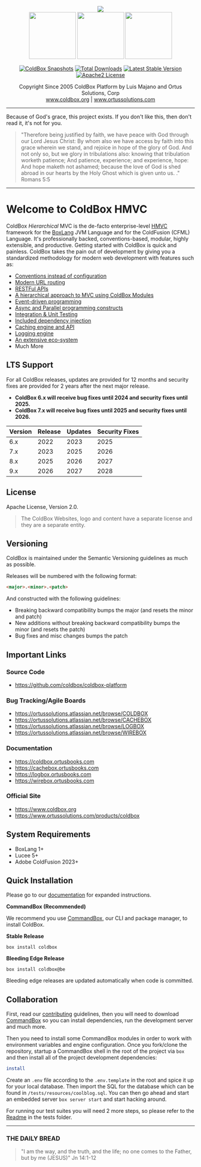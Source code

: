 ﻿<p align="center">
	<img src="https://www.ortussolutions.com/__media/coldbox-185-logo.png">
	<br>
	<img src="https://www.ortussolutions.com/__media/wirebox-185.png" height="125">
	<img src="https://www.ortussolutions.com/__media/cachebox-185.png" height="125" >
	<img src="https://www.ortussolutions.com/__media/logbox-185.png"  height="125">
</p>

<p align="center">
	<a href="https://github.com/ColdBox/coldbox-platform/actions/workflows/snapshot.yml"><img src="https://github.com/ColdBox/coldbox-platform/actions/workflows/snapshot.yml/badge.svg" alt="ColdBox Snapshots" /></a>
	<a href="https://forgebox.io/view/coldbox"><img src="https://forgebox.io/api/v1/entry/coldbox/badges/downloads" alt="Total Downloads" /></a>
	<a href="https://forgebox.io/view/coldbox"><img src="https://forgebox.io/api/v1/entry/coldbox/badges/version" alt="Latest Stable Version" /></a>
	<a href="https://forgebox.io/view/coldbox"><img src="https://img.shields.io/badge/License-Apache2-brightgreen" alt="Apache2 License" /></a>
</p>

<p align="center">
	Copyright Since 2005 ColdBox Platform by Luis Majano and Ortus Solutions, Corp
	<br>
	<a href="https://www.coldbox.org">www.coldbox.org</a> |
	<a href="https://www.ortussolutions.com">www.ortussolutions.com</a>
</p>

----

Because of God's grace, this project exists. If you don't like this, then don't read it, it's not for you.

>"Therefore being justified by faith, we have peace with God through our Lord Jesus Christ:
By whom also we have access by faith into this grace wherein we stand, and rejoice in hope of the glory of God.
And not only so, but we glory in tribulations also: knowing that tribulation worketh patience;
And patience, experience; and experience, hope:
And hope maketh not ashamed; because the love of God is shed abroad in our hearts by the
Holy Ghost which is given unto us. ." Romans 5:5

----

# Welcome to ColdBox HMVC

ColdBox *Hierarchical* MVC is the de-facto enterprise-level [HMVC](https://en.wikipedia.org/wiki/Hierarchical_model%E2%80%93view%E2%80%93controller) framework for the [BoxLang](https://www.boxlang.io) JVM Language and for the ColdFusion (CFML) Language. It's professionally backed, conventions-based, modular, highly extensible, and productive. Getting started with ColdBox is quick and painless.  ColdBox takes the pain out of development by giving you a standardized methodology for modern web development with features such as:

* [Conventions instead of configuration](https://coldbox.ortusbooks.com/getting-started/conventions)
* [Modern URL routing](https://coldbox.ortusbooks.com/the-basics/routing)
* [RESTFul APIs](https://coldbox.ortusbooks.com/the-basics/event-handlers/rendering-data)
* [A hierarchical approach to MVC using ColdBox Modules](https://coldbox.ortusbooks.com/hmvc/modules)
* [Event-driven programming](https://coldbox.ortusbooks.com/digging-deeper/interceptors)
* [Async and Parallel programming constructs](https://coldbox.ortusbooks.com/digging-deeper/promises-async-programming)
* [Integration & Unit Testing](https://coldbox.ortusbooks.com/testing/testing-coldbox-applications)
* [Included dependency injection](https://wirebox.ortusbooks.com)
* [Caching engine and API](https://cachebox.ortusbooks.com)
* [Logging engine](https://logbox.ortusbooks.com)
* [An extensive eco-system](https://forgebox.io)
* Much More

## LTS Support

For all ColdBox releases, updates are provided for 12 months and security fixes are provided for 2 years after the next major release.

* **ColdBox 6.x will receive bug fixes until 2024 and security fixes until 2025.**
* **ColdBox 7.x will receive bug fixes until 2025 and security fixes until 2026.**

| Version | Release | Updates 	| Security Fixes |
| ------- | ------- | --------- | -------------- |
| 6.x     | 2022    | 2023      | 2025           |
| 7.x     | 2023    | 2025      | 2026           |
| 8.x     | 2025    | 2026      | 2027           |
| 9.x     | 2026    | 2027      | 2028           |


## License

Apache License, Version 2.0.

>The ColdBox Websites, logo and content have a separate license and they are a separate entity.

## Versioning

ColdBox is maintained under the Semantic Versioning guidelines as much as possible.

Releases will be numbered with the following format:

```html
<major>.<minor>.<patch>
```

And constructed with the following guidelines:

* Breaking backward compatibility bumps the major (and resets the minor and patch)
* New additions without breaking backward compatibility bumps the minor (and resets the patch)
* Bug fixes and misc changes bumps the patch

## Important Links

### Source Code

* https://github.com/coldbox/coldbox-platform

### Bug Tracking/Agile Boards

* https://ortussolutions.atlassian.net/browse/COLDBOX
* https://ortussolutions.atlassian.net/browse/CACHEBOX
* https://ortussolutions.atlassian.net/browse/LOGBOX
* https://ortussolutions.atlassian.net/browse/WIREBOX

### Documentation

* https://coldbox.ortusbooks.com
* https://cachebox.ortusbooks.com
* https://logbox.ortusbooks.com
* https://wirebox.ortusbooks.com

### Official Site

* https://www.coldbox.org
* https://www.ortussolutions.com/products/coldbox

## System Requirements

* BoxLang 1+
* Lucee 5+
* Adobe ColdFusion 2023+

## Quick Installation

Please go to our [documentation](https://coldbox.ortusbooks.com) for expanded instructions.

**CommandBox (Recommended)**

We recommend you use [CommandBox](https://www.ortussolutions.com/products/commandbox), our CLI and package manager, to install ColdBox.

**Stable Release**

`box install coldbox`

**Bleeding Edge Release**

`box install coldbox@be`

Bleeding edge releases are updated automatically when code is committed.

## Collaboration

First, read our [contributing](CONTRIBUTING.md) guidelines, then you will need to download [CommandBox](https://www.ortussolutions.com/products/commandbox) so you can install dependencies, run the development server and much more.

Then you need to install some CommandBox modules in order to work with environment variables and engine configuration. Once you fork/clone the repository, startup a CommandBox shell in the root of the project via `box` and then install all of the project development dependencies:

```bash
install
```

Create an `.env` file according to the `.env.template` in the root and spice it up for your local database.  Then import the SQL for the database which can be found in `/tests/resources/coolblog.sql`. You can then go ahead and start an embedded server `box server start` and start hacking around.

For running our test suites you will need 2 more steps, so please refer to the [Readme](tests/readme.md) in the tests folder.

----

### THE DAILY BREAD

 > "I am the way, and the truth, and the life; no one comes to the Father, but by me (JESUS)" Jn 14:1-12

